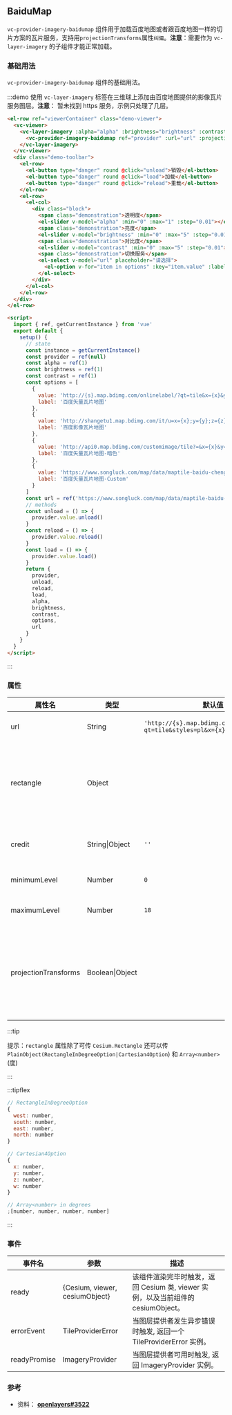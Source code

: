 ## BaiduMap

`vc-provider-imagery-baidumap` 组件用于加载百度地图或者跟百度地图一样的切片方案的瓦片服务，支持用`projectionTransforms`属性`纠偏`。**注意**：需要作为 `vc-layer-imagery` 的子组件才能正常加载。

### 基础用法

`vc-provider-imagery-baidumap` 组件的基础用法。

:::demo 使用 `vc-layer-imagery` 标签在三维球上添加由百度地图提供的影像瓦片服务图层。**注意**： 暂未找到 https 服务，示例只处理了几层。

```html
<el-row ref="viewerContainer" class="demo-viewer">
  <vc-viewer>
    <vc-layer-imagery :alpha="alpha" :brightness="brightness" :contrast="contrast">
      <vc-provider-imagery-baidumap ref="provider" :url="url" :projectionTransforms="{ form: 'BD09', to: 'WGS84' }"></vc-provider-imagery-baidumap>
    </vc-layer-imagery>
  </vc-viewer>
  <div class="demo-toolbar">
    <el-row>
      <el-button type="danger" round @click="unload">销毁</el-button>
      <el-button type="danger" round @click="load">加载</el-button>
      <el-button type="danger" round @click="reload">重载</el-button>
    </el-row>
    <el-row>
      <el-col>
        <div class="block">
          <span class="demonstration">透明度</span>
          <el-slider v-model="alpha" :min="0" :max="1" :step="0.01"></el-slider>
          <span class="demonstration">亮度</span>
          <el-slider v-model="brightness" :min="0" :max="5" :step="0.01"></el-slider>
          <span class="demonstration">对比度</span>
          <el-slider v-model="contrast" :min="0" :max="5" :step="0.01"></el-slider>
          <span class="demonstration">切换服务</span>
          <el-select v-model="url" placeholder="请选择">
            <el-option v-for="item in options" :key="item.value" :label="item.label" :value="item.value"> </el-option>
          </el-select>
        </div>
      </el-col>
    </el-row>
  </div>
</el-row>

<script>
  import { ref, getCurrentInstance } from 'vue'
  export default {
    setup() {
      // state
      const instance = getCurrentInstance()
      const provider = ref(null)
      const alpha = ref(1)
      const brightness = ref(1)
      const contrast = ref(1)
      const options = [
        {
          value: 'http://{s}.map.bdimg.com/onlinelabel/?qt=tile&x={x}&y={y}&z={z}&styles=pl&scaler=1&p=1',
          label: '百度矢量瓦片地图'
        },
        {
          value: 'http://shangetu1.map.bdimg.com/it/u=x={x};y={y};z={z};v=009;type=sate&fm=46',
          label: '百度影像瓦片地图'
        },
        {
          value: 'http://api0.map.bdimg.com/customimage/tile?=&x={x}&y={y}&z={z}&scale=1&customid=midnight',
          label: '百度矢量瓦片地图-暗色'
        },
        {
          value: 'https://www.songluck.com/map/data/maptile-baidu-chengdu/{z}/{x}/{y}.png',
          label: '百度矢量瓦片地图-Custom'
        }
      ]
      const url = ref('https://www.songluck.com/map/data/maptile-baidu-chengdu/{z}/{x}/{y}.png')
      // methods
      const unload = () => {
        provider.value.unload()
      }
      const reload = () => {
        provider.value.reload()
      }
      const load = () => {
        provider.value.load()
      }
      return {
        provider,
        unload,
        reload,
        load,
        alpha,
        brightness,
        contrast,
        options,
        url
      }
    }
  }
</script>
```

:::

### 属性

<!-- prettier-ignore -->
| 属性名 | 类型 | 默认值 | 描述 |
| ---------------------------- | ------- | -------------------- |--|
| url | String | `'http://{s}.map.bdimg.com/onlinelabel/?qt=tile&styles=pl&x={x}&y={y}&z={z}'` | `optional` 指定服务地址。 |
| rectangle | Object | | `optional` 指定影像图层的矩形范围，此矩形限制了影像可见范围。 |
| credit | String\|Object | `''` | `optional` 服务版权描述信息。 |
| minimumLevel | Number | `0` | `optional` 最小层级。 |
| maximumLevel | Number | `18` | `optional` 最大层级。 |
| projectionTransforms | Boolean\|Object |  | `optional` 指定投影变换参数。**结构： { from: 'BD09', to: 'WGS84' }** |

:::tip

提示：`rectangle` 属性除了可传 `Cesium.Rectangle` 还可以传 `PlainObject(RectangleInDegreeOption|Cartesian4Option`) 和 `Array<number>` (度)

:::

:::tipflex

```js
// RectangleInDegreeOption
{
  west: number,
  south: number,
  east: number,
  north: number
}
```

```js
// Cartesian4Option
{
  x: number,
  y: number,
  z: number,
  w: number
}
```

```js
// Array<number> in degrees
;[number, number, number, number]
```

:::

### 事件

| 事件名       | 参数                           | 描述                                                                             |
| ------------ | ------------------------------ | -------------------------------------------------------------------------------- |
| ready        | {Cesium, viewer, cesiumObject} | 该组件渲染完毕时触发，返回 Cesium 类, viewer 实例，以及当前组件的 cesiumObject。 |
| errorEvent   | TileProviderError              | 当图层提供者发生异步错误时触发, 返回一个 TileProviderError 实例。                |
| readyPromise | ImageryProvider                | 当图层提供者可用时触发, 返回 ImageryProvider 实例。                              |

### 参考

- 资料： **[openlayers#3522](https://github.com/openlayers/openlayers/issues/3522)**
